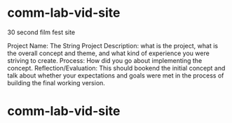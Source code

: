 # comm-lab-vid-site
30 second film fest site

Project Name: The String
Project Description: what is the project, what is the overall concept and theme, and what kind of experience you were striving to create.
Process: How did you go about implementing the concept.
Reflection/Evaluation: This should bookend the initial concept and talk about whether your expectations and goals were met in the process of building the final working version.

# comm-lab-vid-site
